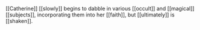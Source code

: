 [[Catherine]] [[slowly]] begins to dabble in various [[occult]] and [[magical]] [[subjects]], incorporating them into her [[faith]], but [[ultimately]] is [[shaken]].  